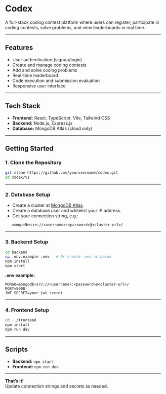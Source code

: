 # Codex

A full-stack coding contest platform where users can register, participate in coding contests, solve problems, and view leaderboards in real time.

---

## Features

- User authentication (signup/login)
- Create and manage coding contests
- Add and solve coding problems
- Real-time leaderboard
- Code execution and submission evaluation
- Responsive user interface

---

## Tech Stack

- **Frontend:** React, TypeScript, Vite, Tailwind CSS
- **Backend:** Node.js, Express.js
- **Database:** MongoDB Atlas (cloud only)

---

## Getting Started

### 1. Clone the Repository

```sh
git clone https://github.com/yourusername/codex.git
cd codex/V1
```

---

### 2. Database Setup

- Create a cluster at [MongoDB Atlas](https://www.mongodb.com/cloud/atlas).
- Create a database user and whitelist your IP address.
- Get your connection string, e.g.:
  ```
  mongodb+srv://<username>:<password>@<cluster-url>/
  ```

---

### 3. Backend Setup

```sh
cd backend
cp .env.example .env   # Or create .env as below
npm install
npm start
```

**.env example:**
```
MONGO=mongodb+srv://<username>:<password>@<cluster-url>/
PORT=5000
JWT_SECRET=your_jwt_secret
```

---

### 4. Frontend Setup

```sh
cd ../frontend
npm install
npm run dev
```

---

## Scripts

- **Backend:** `npm start`
- **Frontend:** `npm run dev`

---

**That’s it!**  
Update connection strings and secrets as needed.

